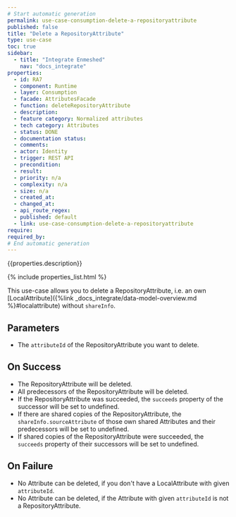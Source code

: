 ```yaml
---
# Start automatic generation
permalink: use-case-consumption-delete-a-repositoryattribute
published: false
title: "Delete a RepositoryAttribute"
type: use-case
toc: true
sidebar:
  - title: "Integrate Enmeshed"
    nav: "docs_integrate"
properties:
  - id: RA7
  - component: Runtime
  - layer: Consumption
  - facade: AttributesFacade
  - function: deleteRepositoryAttribute
  - description:
  - feature category: Normalized attributes
  - tech category: Attributes
  - status: DONE
  - documentation status:
  - comments:
  - actor: Identity
  - trigger: REST API
  - precondition:
  - result:
  - priority: n/a
  - complexity: n/a
  - size: n/a
  - created_at:
  - changed_at:
  - api_route_regex:
  - published: default
  - link: use-case-consumption-delete-a-repositoryattribute
require:
required_by:
# End automatic generation
---
```


{{properties.description}}

{% include properties_list.html %}

This use-case allows you to delete a RepositoryAttribute, i.e. an own [LocalAttribute]({%link _docs_integrate/data-model-overview.md %}#localattribute) without `shareInfo`.

## Parameters

- The `attributeId` of the RepositoryAttribute you want to delete.

## On Success

- The RepositoryAttribute will be deleted.
- All predecessors of the RepositoryAttribute will be deleted.
- If the RepositoryAttribute was succeeded, the `succeeds` property of the successor will be set to undefined.
- If there are shared copies of the RepositoryAttribute, the `shareInfo.sourceAttribute` of those own shared Attributes and their predecessors will be set to undefined.
- If shared copies of the RepositoryAttribute were succeeded, the `succeeds` property of their successors will be set to undefined.

## On Failure

- No Attribute can be deleted, if you don't have a LocalAttribute with given `attributeId`.
- No Attribute can be deleted, if the Attribute with given `attributeId` is not a RepositoryAttribute.
